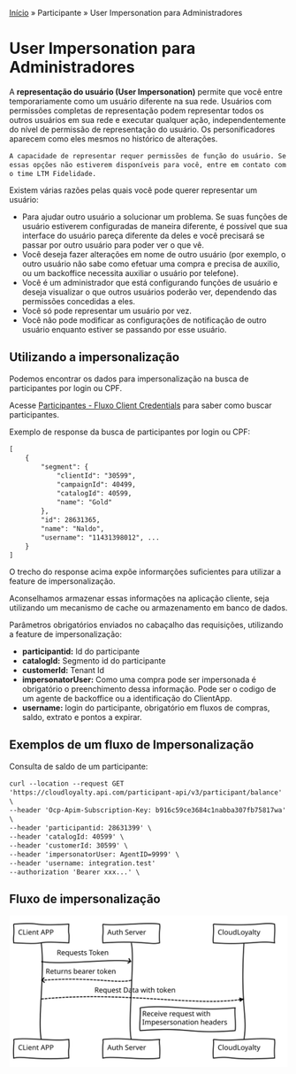 [Início](/readme.md) &raquo; Participante &raquo; User Impersonation para Administradores

# User Impersonation para Administradores

A **representação do usuário (User Impersonation)** permite que você entre temporariamente como um usuário diferente na sua rede. Usuários com permissões completas de representação podem representar todos os outros usuários em sua rede e executar qualquer ação, independentemente do nível de permissão de representação do usuário. Os personificadores aparecem como eles mesmos no histórico de alterações.

    A capacidade de representar requer permissões de função do usuário. Se essas opções não estiverem disponíveis para você, entre em contato com o time LTM Fidelidade.

Existem várias razões pelas quais você pode querer representar um usuário:

- Para ajudar outro usuário a solucionar um problema. Se suas funções de usuário estiverem configuradas de maneira diferente, é possível que sua interface do usuário pareça diferente da deles e você precisará se passar por outro usuário para poder ver o que vê.
- Você deseja fazer alterações em nome de outro usuário (por exemplo, o outro usuário não sabe como efetuar uma compra e precisa de auxilio, ou um backoffice necessita auxiliar o usuário por telefone).
- Você é um administrador que está configurando funções de usuário e deseja visualizar o que outros usuários poderão ver, dependendo das permissões concedidas a eles.
- Você só pode representar um usuário por vez.
- Você não pode modificar as configurações de notificação de outro usuário enquanto estiver se passando por esse usuário.

## Utilizando a impersonalização

Podemos encontrar os dados para impersonalização na busca de participantes por login ou CPF.

Acesse [Participantes - Fluxo Client Credentials](/participant/client_credentials.md) para saber como buscar participantes.

Exemplo de response da busca de participantes por login ou CPF:

    [
        {
            "segment": {
                "clientId": "30599",
                "campaignId": 40499,
                "catalogId": 40599,
                "name": "Gold"
            },
            "id": 28631365,
            "name": "Naldo",
            "username": "11431398012", ...
        }
    ]

O trecho do response acima expõe informarções suficientes para utilizar a feature de impersonalização.

Aconselhamos armazenar essas informações na aplicação cliente, seja utilizando um mecanismo de cache ou armazenamento em banco de dados.

Parâmetros obrigatórios enviados no cabaçalho das requisições, utilizando a feature de impersonalização:

- **participantid:** Id do participante
- **catalogId:** Segmento id do participante
- **customerId:** Tenant Id
- **impersonatorUser:** Como uma compra pode ser impersonada é obrigatório o preenchimento dessa informação. Pode ser o codigo de um agente de backoffice ou a identificação do ClientApp.
- **username:** login do participante, obrigatório em fluxos de compras, saldo, extrato e pontos a expirar.

## Exemplos de um fluxo de Impersonalização

Consulta de saldo de um participante:

    curl --location --request GET 'https://cloudloyalty.api.com/participant-api/v3/participant/balance' \
    --header 'Ocp-Apim-Subscription-Key: b916c59ce3684c1nabba307fb75817wa' \
    --header 'participantid: 28631399' \
    --header 'catalogId: 40599' \
    --header 'customerId: 30599' \
    --header 'impersonatorUser: AgentID=9999' \
    --header 'username: integration.test'
    --authorization 'Bearer xxx...' \

## Fluxo de impersonalização

![Impersonation Flow](/images/impersonator-diagram.svg)
